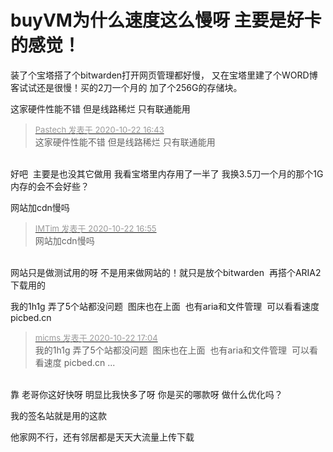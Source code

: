 # buyVM为什么速度这么慢呀 主要是好卡的感觉！


装了个宝塔搭了个bitwarden打开网页管理都好慢， 又在宝塔里建了个WORD博客试试还是很慢！买的2刀一个月的 加了个256G的存储块。

这家硬件性能不错 但是线路稀烂 只有联通能用

<div class="quote"><blockquote><font size="2"><a href="https://www.hostloc.com/forum.php?mod=redirect&amp;goto=findpost&amp;pid=9336612&amp;ptid=757211" target="_blank"><font color="#999999">Pastech 发表于 2020-10-22 16:43</font></a></font><br />
这家硬件性能不错 但是线路稀烂 只有联通能用</blockquote></div><br />
好吧&nbsp;&nbsp;主要是也没其它做用 我看宝塔里内存用了一半了 我换3.5刀一个月的那个1G内存的会不会好些？

网站加cdn慢吗

<div class="quote"><blockquote><font size="2"><a href="https://www.hostloc.com/forum.php?mod=redirect&amp;goto=findpost&amp;pid=9336688&amp;ptid=757211" target="_blank"><font color="#999999">IMTim 发表于 2020-10-22 16:55</font></a></font><br />
网站加cdn慢吗</blockquote></div><br />
网站只是做测试用的呀 不是用来做网站的！就只是放个bitwarden&nbsp;&nbsp;再搭个ARIA2下载用的 

我的1h1g 弄了5个站都没问题&nbsp;&nbsp;图床也在上面&nbsp;&nbsp;也有aria和文件管理&nbsp;&nbsp;可以看看速度 picbed.cn<img id="aimg_IKD93" onclick="zoom(this, this.src, 0, 0, 0)" class="zoom" src="https://cdn.jsdelivr.net/gh/hishis/forum-master/public/images/patch.gif" onmouseover="img_onmouseoverfunc(this)" onload="thumbImg(this)" border="0" alt="" />

<div class="quote"><blockquote><font size="2"><a href="https://www.hostloc.com/forum.php?mod=redirect&amp;goto=findpost&amp;pid=9336717&amp;ptid=757211" target="_blank"><font color="#999999">micms 发表于 2020-10-22 17:04</font></a></font><br />
我的1h1g 弄了5个站都没问题&nbsp;&nbsp;图床也在上面&nbsp;&nbsp;也有aria和文件管理&nbsp;&nbsp;可以看看速度 picbed.cn ...</blockquote></div><br />
靠 老哥你这好快呀 明显比我快多了呀 你是买的哪款呀 做什么优化吗？

我的签名站就是用的这款

他家网不行，还有邻居都是天天大流量上传下载<img src="static/image/smiley/default/sweat.gif" smilieid="10" border="0" alt="" />
